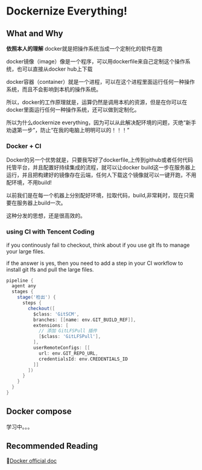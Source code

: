 # Dockernize Everything!

## What and Why

**依照本人的理解** docker就是把操作系统当成一个定制化的软件在跑

docker镜像（image）像是一个程序，可以用dockerfile来自己定制这个操作系统，也可以直接从docker hub上下载

docker容器（container）就是一个进程，可以在这个进程里面运行任何一种操作系统，而且不会影响到本机的操作系统。

所以，docker的工作原理就是，运算仍然是调用本机的资源，但是在你可以在docker里面运行任何一种操作系统，还可以做到定制化。

所以为什么dockernize everything，因为可以从此解决配环境的问题，灭绝“新手劝退第一步”，防止“在我的电脑上明明可以的！！！”

### Docker + CI

Docker的另一个优势就是，只要我写好了dockerfile,上传到github或者任何代码托管平台，并且配置好持续集成的流程，就可以让docker build这一步在服务器上运行，并且把构建好的镜像存在云端，任何人下载这个镜像就可以一键开跑，不用配环境，不用build!

以前我们是在每一个机器上分别配好环境，拉取代码，build,非常耗时，现在只需要在服务器上build一次。

这种分发的思想，还是很高效的。

### using CI with Tencent Coding

if you continously fail to checkout, think about if you use git lfs to manage your large files.

if the answer is yes, then you need to add a step in your CI workflow to install git lfs and pull the large files.

```groovy
pipeline {
  agent any
  stages {
    stage('检出') {
      steps {
        checkout([
          $class: 'GitSCM',
          branches: [[name: env.GIT_BUILD_REF]],
          extensions: [
            // 添加 GitLFSPull 插件
            [$class: 'GitLFSPull'],
          ],
          userRemoteConfigs: [[
            url: env.GIT_REPO_URL,
            credentialsId: env.CREDENTIALS_ID
          ]]
        ])
      }
    }
  }
}
```

## Docker compose

学习中。。。

## Recommended Reading

📑[Docker official doc](https://docs.docker.com/get-started/overview/)